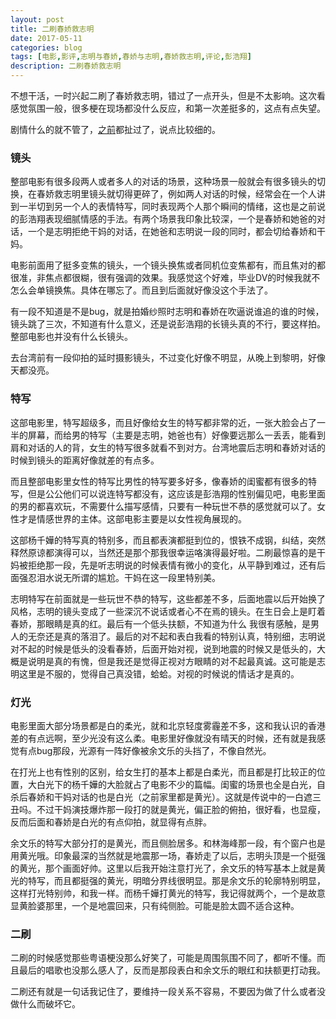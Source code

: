 ```yaml
---
layout: post
title: 二刷春娇救志明
date: 2017-05-11
categories: blog
tags: [电影,影评,志明与春娇,春娇与志明,春娇救志明,评论,彭浩翔]
description: 二刷春娇救志明
---
```


不想干活，一时兴起二刷了春娇救志明，错过了一点开头，但是不太影响。这次看感觉氛围一般，很多梗在现场都没什么反应，和第一次差挺多的，这点有点失望。

剧情什么的就不管了，[之前](http://h-ceng.info/blog/2017/05/01/Zhiming-Chunjiao/)都扯过了，说点比较细的。

### 镜头
整部电影有很多段两人或者多人的对话的场景，这种场景一般就会有很多镜头的切换，在春娇救志明里镜头就切得更碎了，例如两人对话的时候，经常会在一个人讲到一半切到另一个人的表情特写，同时表现两个人那个瞬间的情绪，这也是之前说的彭浩翔表现细腻情感的手法。有两个场景我印象比较深，一个是春娇和她爸的对话，一个是志明拒绝干妈的对话，在她爸和志明说一段的同时，都会切给春娇和干妈。

电影前面用了挺多变焦的镜头，一个镜头换焦或者同机位变焦都有，而且焦对的都很准，非焦点都很糊，很有强调的效果。我感觉这个好难，毕业DV的时候我就不怎么会单镜换焦。具体在哪忘了。而且到后面就好像没这个手法了。

有一段不知道是不是bug，就是拍婚纱照时志明和春娇在吹逼说谁追的谁的时候，镜头跳了三次，不知道有什么意义，还是说彭浩翔的长镜头真的不行，要这样拍。整部电影也并没有什么长镜头。

去台湾前有一段仰拍的延时摄影镜头，不过变化好像不明显，从晚上到黎明，好像天都没亮。

### 特写
这部电影里，特写超级多，而且好像给女生的特写都非常的近，一张大脸会占了一半的屏幕，而给男的特写（主要是志明，她爸也有）好像要远那么一丢丢，能看到肩和对话的人的背，女生的特写很多就看不到对方。台湾地震后志明和春娇对话的时候到镜头的距离好像就差的有点多。

而且整部电影里女性的特写比男性的特写要多好多，像春娇的闺蜜都有很多的特写，但是公公他们可以说连特写都没有，这应该是彭浩翔的性别偏见吧，电影里面的男的都喜欢玩，不需要什么描写感情，只要有一种玩世不恭的感觉就可以了。女性才是情感世界的主体。这部电影主要是以女性视角展现的。

这部杨千嬅的特写真的特别多，而且都表演都挺到位的，恨铁不成钢，纠结，突然释然原谅都演得可以，当然还是那个那我很幸运咯演得最好啦。二刷最惊喜的是干妈被拒绝那一段，先是听志明说的时候表情有微小的变化，从平静到难过，还有后面强忍泪水说无所谓的尴尬。干妈在这一段里特别美。

志明特写在前面就是一些玩世不恭的特写，这些都差不多，后面地震以后开始换了风格，志明的镜头变成了一些深沉不说话或者心不在焉的镜头。在生日会上是盯着春娇，那眼睛是真的红。最后有一个低头扶额，不知道为什么
我很有感触，是男人的无奈还是真的落泪了。最后的对不起和表白我看的特别认真，特别细，志明说对不起的时候是低头的没看春娇，后面开始对视，说到地震的时候又是低头的，大概是说明是真的有愧，但是我还是觉得正视对方眼睛的对不起最真诚。这可能是志明这里是不服的，觉得自己真没错，蛤蛤。对视的时候说的情话才是真的。

### 灯光
电影里面大部分场景都是白的柔光，就和北京轻度雾霾差不多，这和我认识的香港差的有点远啊，至少光没有这么柔。电影里好像就没有晴天的时候，还有就是我感觉有点bug那段，光源有一阵好像被余文乐的头挡了，不像自然光。

在打光上也有性别的区别，给女生打的基本上都是白柔光，而且都是打比较正的位置，大白光下的杨千嬅的大脸就占了电影不少的篇幅。闺蜜的场景也全是白光，自杀后春娇和干妈对话的也是白光（之前家里都是黄光）。这就是传说中的一白遮三丑吗。不过干妈演技爆炸那一段打的就是黄光，偏正脸的俯拍，很好看，也显瘦，反而后面和春娇是白光的有点仰拍，就显得有点胖。

余文乐的特写大部分打的是黄光，而且侧脸居多。和林海峰那一段，有个窗户也是用黄光哦。印象最深的当然就是地震那一场，春娇走了以后，志明头顶是一个挺强的黄光，那个画面好帅。这里以后我开始注意打光了，余文乐的特写基本上就是黄光的特写，而且都挺强的黄光，明暗分界线很明显。那是余文乐的轮廓特别明显，这样打光特别帅，和我一样。而杨千嬅打黄光的特写，我记得就两个，一个是故意显黄脸婆那里，一个是地震回来，只有纯侧脸。可能是脸太圆不适合这种。

### 二刷
二刷的时候感觉那些粤语梗没那么好笑了，可能是周围氛围不同了，都听不懂。而且最后的唱歌也没那么感人了，反而是那段表白和余文乐的眼红和扶额更打动我。

二刷还有就是一句话我记住了，要维持一段关系不容易，不要因为做了什么或者没做什么而破坏它。
